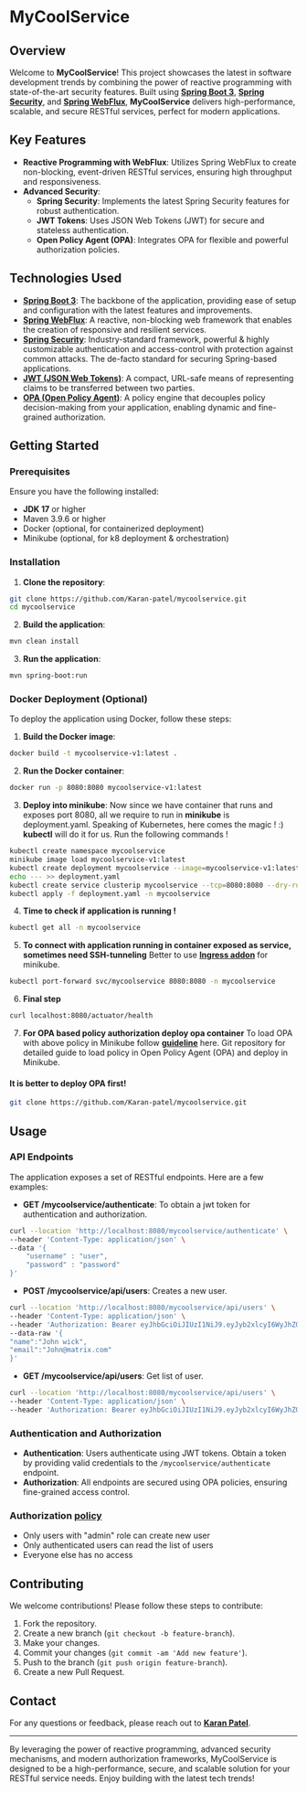 # MyCoolService

## Overview

Welcome to **MyCoolService**! This project showcases the latest in software development trends by combining the power of reactive programming with state-of-the-art security features. 
Built using [**Spring Boot 3**](https://spring.io/projects/spring-boot), [**Spring Security**](https://spring.io/projects/spring-security), and [**Spring WebFlux**](https://spring.io/projects/spring-webflux), **MyCoolService** delivers high-performance, scalable, and secure RESTful services, perfect for modern applications.

## Key Features

- **Reactive Programming with WebFlux**: Utilizes Spring WebFlux to create non-blocking, event-driven RESTful services, ensuring high throughput and responsiveness.
- **Advanced Security**:
    - **Spring Security**: Implements the latest Spring Security features for robust authentication.
    - **JWT Tokens**: Uses JSON Web Tokens (JWT) for secure and stateless authentication.
    - **Open Policy Agent (OPA)**: Integrates OPA for flexible and powerful authorization policies.

## Technologies Used

- [**Spring Boot 3**](https://spring.io/projects/spring-boot): The backbone of the application, providing ease of setup and configuration with the latest features and improvements.
- [**Spring WebFlux**](https://spring.io/projects/spring-webflux): A reactive, non-blocking web framework that enables the creation of responsive and resilient services.
- [**Spring Security**](https://spring.io/projects/spring-security): Industry-standard framework, powerful & highly customizable authentication and access-control with protection against common attacks. The de-facto standard for securing Spring-based applications.
- [**JWT (JSON Web Tokens)**](https://jwt.io/): A compact, URL-safe means of representing claims to be transferred between two parties.
- [**OPA (Open Policy Agent)**](https://www.openpolicyagent.org/): A policy engine that decouples policy decision-making from your application, enabling dynamic and fine-grained authorization.

## Getting Started

### Prerequisites

Ensure you have the following installed:
- **JDK 17** or higher
- Maven 3.9.6 or higher
- Docker (optional, for containerized deployment)
- Minikube (optional, for k8 deployment & orchestration)

### Installation

1. **Clone the repository**:
```bash
git clone https://github.com/Karan-patel/mycoolservice.git
cd mycoolservice
```

2. **Build the application**:
```bash
mvn clean install
```

3. **Run the application**:
```bash
mvn spring-boot:run
```

### Docker Deployment (Optional)

To deploy the application using Docker, follow these steps:

1. **Build the Docker image**:
```bash
docker build -t mycoolservice-v1:latest .
```

2. **Run the Docker container**:
```bash
docker run -p 8080:8080 mycoolservice-v1:latest
```
3. **Deploy into minikube**:
Now since we have container that runs and exposes port 8080, all we require to run in **minikube** is deployment.yaml.
Speaking of Kubernetes, here comes the magic ! :)
**kubectl** will do it for us. Run the following commands !
```bash
kubectl create namespace mycoolservice
minikube image load mycoolservice-v1:latest
kubectl create deployment mycoolservice --image=mycoolservice-v1:latest --dry-run=client -o=yaml > deployment.yaml -n mycoolservice
echo --- >> deployment.yaml
kubectl create service clusterip mycoolservice --tcp=8080:8080 --dry-run=client -o=yaml >> deployment.yaml -n mycoolservice
kubectl apply -f deployment.yaml -n mycoolservice
```
4. **Time to check if application is running !**
```bash
kubectl get all -n mycoolservice
```
5. **To connect with application running in container exposed as service, sometimes need SSH-tunneling**
Better to use [**Ingress addon**](https://minikube.sigs.k8s.io/docs/handbook/addons/ingress-dns/#Windows) for minikube.
```bash
kubectl port-forward svc/mycoolservice 8080:8080 -n mycoolservice
```
6. **Final step**
```bash
curl localhost:8080/actuator/health
```
7. **For OPA based policy authorization deploy opa container**
 To load OPA with above policy in Minikube follow [**guideline**](https://github.com/Karan-patel/opa?tab=readme-ov-file#opa-deployment-guide) here.
 Git repository for detailed guide to load policy in Open Policy Agent (OPA) and deploy in Minikube.
#### **It is better to deploy OPA first!**
 ```bash
git clone https://github.com/Karan-patel/mycoolservice.git
   ```

## Usage

### API Endpoints

The application exposes a set of RESTful endpoints. Here are a few examples:

- **GET /mycoolservice/authenticate**: To obtain a jwt token for authentication and authorization.
```bash
curl --location 'http://localhost:8080/mycoolservice/authenticate' \
--header 'Content-Type: application/json' \
--data '{
    "username" : "user",
    "password" : "password"
}'
  ```
- **POST /mycoolservice/api/users**: Creates a new user.
```bash
curl --location 'http://localhost:8080/mycoolservice/api/users' \
--header 'Content-Type: application/json' \
--header 'Authorization: Bearer eyJhbGciOiJIUzI1NiJ9.eyJyb2xlcyI6WyJhZG1pbiJdLCJzdWIiOiJzd2lzc2NvbSIsImlhdCI6MTcxNzE2OTM0MywiZXhwIjoxNzE3MjA1MzQzfQ.NU3TkVFkigKwtzf07KRvnPtC2vvaqkvq5DK9VOOxMSw' \
--data-raw '{
"name":"John wick",
"email":"John@matrix.com"
}'
  ```
- **GET /mycoolservice/api/users**: Get list of user.
```bash
curl --location 'http://localhost:8080/mycoolservice/api/users' \
--header 'Content-Type: application/json' \
--header 'Authorization: Bearer eyJhbGciOiJIUzI1NiJ9.eyJyb2xlcyI6WyJhZG1pbiJdLCJzdWIiOiJzd2lzc2NvbSIsImlhdCI6MTcxNzE2OTM0MywiZXhwIjoxNzE3MjA1MzQzfQ.NU3TkVFkigKwtzf07KRvnPtC2vvaqkvq5DK9VOOxMSw'
   ```
### Authentication and Authorization

- **Authentication**: Users authenticate using JWT tokens. Obtain a token by providing valid credentials to the `/mycoolservice/authenticate` endpoint.
- **Authorization**: All endpoints are secured using OPA policies, ensuring fine-grained access control.

### Authorization [**policy**](https://github.com/Karan-patel/opa/blob/main/config/opa/policy.rego)

- Only users with "admin" role can create new user
- Only authenticated users can read the list of users
- Everyone else has no access

## Contributing

We welcome contributions! Please follow these steps to contribute:

1. Fork the repository.
2. Create a new branch (`git checkout -b feature-branch`).
3. Make your changes.
4. Commit your changes (`git commit -am 'Add new feature'`).
5. Push to the branch (`git push origin feature-branch`).
6. Create a new Pull Request.


## Contact

For any questions or feedback, please reach out to [**Karan Patel**](https://www.linkedin.com/in/karanptel/).

---

By leveraging the power of reactive programming, advanced security mechanisms, and modern authorization frameworks, MyCoolService is designed to be a high-performance, secure, and scalable solution for your RESTful service needs. Enjoy building with the latest tech trends!